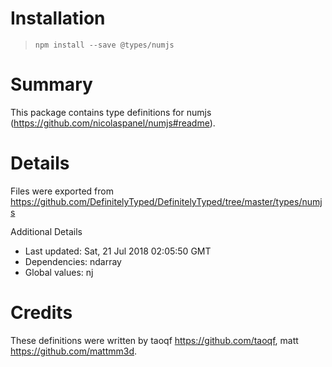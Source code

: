 # Installation
> `npm install --save @types/numjs`

# Summary
This package contains type definitions for numjs (https://github.com/nicolaspanel/numjs#readme).

# Details
Files were exported from https://github.com/DefinitelyTyped/DefinitelyTyped/tree/master/types/numjs

Additional Details
 * Last updated: Sat, 21 Jul 2018 02:05:50 GMT
 * Dependencies: ndarray
 * Global values: nj

# Credits
These definitions were written by taoqf <https://github.com/taoqf>, matt <https://github.com/mattmm3d>.
